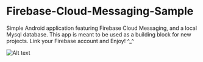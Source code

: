 # Firebase-Cloud-Messaging-Sample
Simple Android application featuring Firebase Cloud Messaging, and a local Mysql database. This app is meant to be used as a building block for new projects. Link your Firebase account and Enjoy! ^_^

![Alt text](/../<screenshots>Screenshot_1631130318.png?raw=true "app screenshot")
